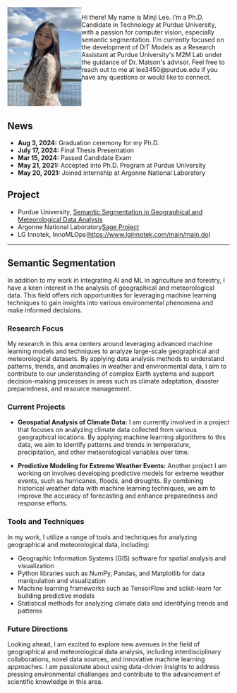 <div style="display: flex;">
    <div style="flex: 1;">
        <img src="profile.jpg" alt="Profile Picture" width="200" height="auto">
    </div>
    <div style="flex: 2;">
        <p>Hi there! My name is Minji Lee. I’m a Ph.D. Candidate in Technology at Purdue University, with a passion for computer vision, especially semantic segmentation. I'm currently focused on the development of DiT Models as a Research Assistant at Purdue University's M2M Lab under the guidance of Dr. Matson's advisor. Feel free to reach out to me at <a href="mailto:lee3450@purdue.edu" style="color: inherit; text-decoration: none;">lee3450@purdue.edu</a> if you have any questions or would like to connect.</p>
    </div>
</div>


## News

- **Aug 3, 2024:** Graduation ceremony for my Ph.D.
- **July 17, 2024:** Final Thesis Presentation
- **Mar 15, 2024:** Passed Candidate Exam
- **May 21, 2021:** Accepted into Ph.D. Program at Purdue University
- **May 20, 2021:** Joined internship at Argonne National Laboratory

## Project

- Purdue University, [Semantic Segmentation in Geographical and Meteorological Data Analysis](https://github.com/MINJILEE-PURDUE/erc_tree_semantic_segmentation_in_mlops)
- Argonne National Laboratory[Sage Project](https://www.anl.gov/mcs/sage-a-softwaredefined-sensor-network)
- LG Innotek, InnoMLOps(https://www.lginnotek.com/main/main.do)

---

## Semantic Segmentation
In addition to my work in integrating AI and ML in agriculture and forestry, I have a keen interest in the analysis of geographical and meteorological data. This field offers rich opportunities for leveraging machine learning techniques to gain insights into various environmental phenomena and make informed decisions.

### Research Focus

My research in this area centers around leveraging advanced machine learning models and techniques to analyze large-scale geographical and meteorological datasets. By applying data analysis methods to understand patterns, trends, and anomalies in weather and environmental data, I aim to contribute to our understanding of complex Earth systems and support decision-making processes in areas such as climate adaptation, disaster preparedness, and resource management.

### Current Projects

- **Geospatial Analysis of Climate Data:** I am currently involved in a project that focuses on analyzing climate data collected from various geographical locations. By applying machine learning algorithms to this data, we aim to identify patterns and trends in temperature, precipitation, and other meteorological variables over time.

- **Predictive Modeling for Extreme Weather Events:** Another project I am working on involves developing predictive models for extreme weather events, such as hurricanes, floods, and droughts. By combining historical weather data with machine learning techniques, we aim to improve the accuracy of forecasting and enhance preparedness and response efforts.

### Tools and Techniques

In my work, I utilize a range of tools and techniques for analyzing geographical and meteorological data, including:

- Geographic Information Systems (GIS) software for spatial analysis and visualization
- Python libraries such as NumPy, Pandas, and Matplotlib for data manipulation and visualization
- Machine learning frameworks such as TensorFlow and scikit-learn for building predictive models
- Statistical methods for analyzing climate data and identifying trends and patterns

### Future Directions

Looking ahead, I am excited to explore new avenues in the field of geographical and meteorological data analysis, including interdisciplinary collaborations, novel data sources, and innovative machine learning approaches. I am passionate about using data-driven insights to address pressing environmental challenges and contribute to the advancement of scientific knowledge in this area.

